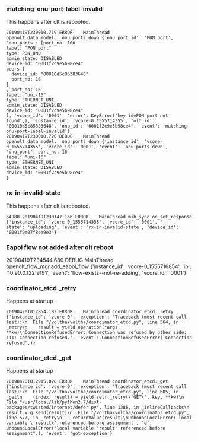 
### matching-onu-port-label-invalid

This happens after olt is rebooted.

```
20190419T230010.719 ERROR    MainThread openolt_data_model.__onu_ports_down {'onu_port_id': 'PON port', 'onu_ports': [port_no: 100
label: "PON port"
type: PON_ONU
admin_state: DISABLED
device_id: "0001f2c9e5b98ce4"
peers {
  device_id: "00010d5c85383648"
  port_no: 16
}
, port_no: 16
label: "uni-16"
type: ETHERNET_UNI
admin_state: DISABLED
device_id: "0001f2c9e5b98ce4"
], 'vcore_id': '0001', 'error': KeyError('key id=PON port not found',), 'instance_id': 'vcore-0_1555714355', 'olt_id': '00010d5c85383648', 'onu_id': '0001f2c9e5b98ce4', 'event': 'matching-onu-port-label-invalid'}
20190419T230010.720 DEBUG    MainThread openolt_data_model.__onu_ports_down {'instance_id': 'vcore-0_1555714355', 'vcore_id': '0001', 'event': 'onu-ports-down', 'onu_port': port_no: 16
label: "uni-16"
type: ETHERNET_UNI
admin_state: DISABLED
device_id: "0001f2c9e5b98ce4"
}
```

### rx-in-invalid-state

This happens after olt is rebooted.

```
64988 20190419T230147.166 ERROR    MainThread mib_sync.on_set_response {'instance_id': 'vcore-0_1555714355', 'vcore_id': '0001', '      state': 'uploading', 'event': 'rx-in-invalid-state', 'device_id': '0001f9e07f8ee9e3'}
```

### Eapol flow not added after olt reboot

20190419T234544.680 DEBUG    MainThread openolt_flow_mgr.add_eapol_flow {'instance_id': 'vcore-0_1555716854', 'ip': '10.90.0.122:9191', 'event': 'flow-exists--not-re-adding', 'vcore_id': '0001'}

### coordinator_etcd._retry

Happens at startup
```
20190420T012854.182 ERROR    MainThread coordinator_etcd._retry {'instance_id': 'vcore-0', 'exception': 'Traceback (most recent call last):\n  File "/voltha/voltha/coordinator_etcd.py", line 564, in _retry\n    result = yield operation(*args, **kw)\nConnectionRefusedError: Connection was refused by other side: 111: Connection refused.', 'event': ConnectionRefusedError('Connection refused',)}
```

### coordinator_etcd._get

Happens at startup
```
20190420T012915.020 ERROR    MainThread coordinator_etcd._get {'instance_id': 'vcore-0', 'exception': 'Traceback (most recent call last):\n  File "/voltha/voltha/coordinator_etcd.py", line 605, in _get\n    (index, result) = yield self._retry(\'GET\', key, **kw)\n  File "/usr/local/lib/python2.7/dist-packages/twisted/internet/defer.py", line 1386, in _inlineCallbacks\n    result = g.send(result)\n  File "/voltha/voltha/coordinator_etcd.py", line 577, in _retry\n    returnValue(result)\nUnboundLocalError: local variable \'result\' referenced before assignment', 'e': UnboundLocalError("local variable 'result' referenced before assignment",), 'event': 'got-exception'}
```
